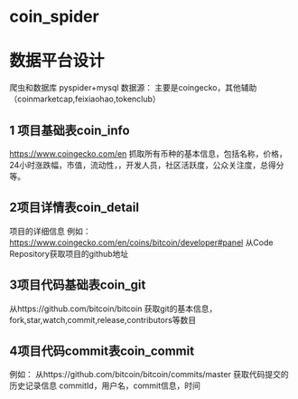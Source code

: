 # coin_spider
# 数据平台设计

爬虫和数据库
pyspider+mysql
数据源：
主要是coingecko，其他辅助（coinmarketcap,feixiaohao,tokenclub）

## 1 项目基础表coin_info
https://www.coingecko.com/en
抓取所有币种的基本信息，包括名称，价格，24小时涨跌幅，市值，流动性，，开发人员，社区活跃度，公众关注度，总得分等。

## 2项目详情表coin_detail
项目的详细信息
例如：
https://www.coingecko.com/en/coins/bitcoin/developer#panel
从Code Repository获取项目的github地址

## 3项目代码基础表coin_git
从https://github.com/bitcoin/bitcoin
获取git的基本信息，fork,star,watch,commit,release,contributors等数目


## 4项目代码commit表coin_commit
例如：
从https://github.com/bitcoin/bitcoin/commits/master
获取代码提交的历史记录信息
commitId，用户名，commit信息，时间
